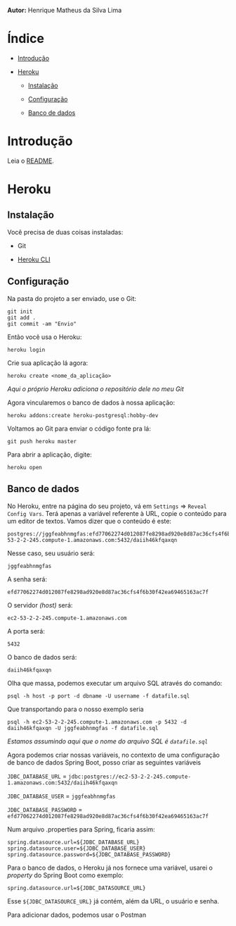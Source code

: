 **Autor:** Henrique Matheus da Silva Lima

# Índice

* [Introdução](#intro)

* [Heroku](#heroku)

	* [Instalação](#heroku_install)
	
	* [Configuração](#heroku_config)

	* [Banco de dados](#heroku_db)

# Introdução<span id="intro"></span>

Leia o [README](README.md).

# Heroku<span id="heroku"></span>

## Instalação<span id="heroku_install"></span>

Você precisa de duas coisas instaladas:

* Git

* [Heroku CLI](https://devcenter.heroku.com/articles/heroku-cli)

## Configuração<span id="heroku_config"></span>

Na pasta do projeto a ser enviado, use o Git:

    git init
    git add .
    git commit -am "Envio"

Então você usa o Heroku:

    heroku login

<span></span>

Crie sua aplicação lá agora:

    heroku create <nome_da_aplicação>

*Aqui o próprio Heroku adiciona o repositório dele no meu Git*

Agora vincularemos o banco de dados à nossa aplicação:

    heroku addons:create heroku-postgresql:hobby-dev

Voltamos ao Git para enviar o código fonte pra lá:

    git push heroku master

Para abrir a aplicação, digite:

    heroku open

## Banco de dados<span id="heroku_db"></span>

No Heroku, entre na página do seu projeto, vá em `Settings` => `Reveal Config Vars`. Terá apenas a variável referente à URL, copie o conteúdo para um editor de textos. Vamos dizer que o conteúdo é este:

    postgres://jggfeabhnmgfas:efd77062274d012087fe8298ad920e8d87ac36cfs4f6b30f42ea69465163ac7f@ec2-53-2-2-245.compute-1.amazonaws.com:5432/daiih46kfqaxqn

Nesse caso, seu usuário será:

    jggfeabhnmgfas

A senha será:

    efd77062274d012087fe8298ad920e8d87ac36cfs4f6b30f42ea69465163ac7f

O servidor *(host)* será:

    ec2-53-2-2-245.compute-1.amazonaws.com

A porta será:

    5432

O banco de dados será:

    daiih46kfqaxqn

Olha que massa, podemos executar um arquivo SQL através do comando:

    psql -h host -p port -d dbname -U username -f datafile.sql

Que transportando para o nosso exemplo seria 

    psql -h ec2-53-2-2-245.compute-1.amazonaws.com -p 5432 -d daiih46kfqaxqn -U jggfeabhnmgfas -f datafile.sql

*Estamos assumindo aqui que o nome do arquivo SQL é `datafile.sql`*

Agora podemos criar nossas variáveis, no contexto de uma configuração de banco de dados Spring Boot, posso criar as seguintes variáveis

`JDBC_DATABASE_URL` = `jdbc:postgres://ec2-53-2-2-245.compute-1.amazonaws.com:5432/daiih46kfqaxqn`

`JDBC_DATABASE_USER` = `jggfeabhnmgfas`

`JDBC_DATABASE_PASSWORD` = `efd77062274d012087fe8298ad920e8d87ac36cfs4f6b30f42ea69465163ac7f`

Num arquivo .properties para Spring, ficaria assim:

    spring.datasource.url=${JDBC_DATABASE_URL}
    spring.datasource.user=${JDBC_DATABASE_USER}
    spring.datasource.password=${JDBC_DATABASE_PASSWORD}

Para o banco de dados, o Heroku já nos fornece uma variável, usarei o *property* do Spring Boot como exemplo:

    spring.datasource.url=${JDBC_DATASOURCE_URL}

Esse `${JDBC_DATASOURCE_URL}` já contém, além da URL, o usuário e senha.

Para adicionar dados, podemos usar o Postman

